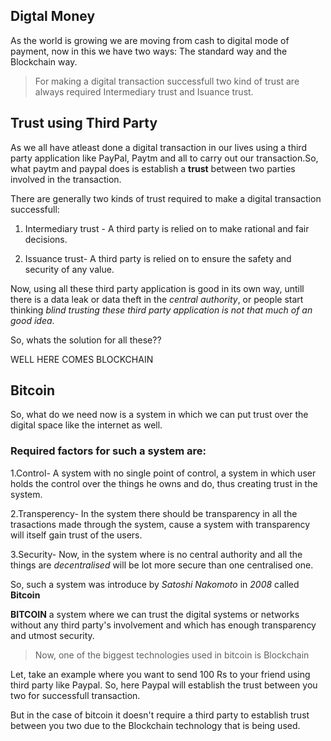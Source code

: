 ## Digtal Money

As the world is growing we are moving from cash to digital mode of payment, now in this we have two ways: The standard way and the Blockchain way.

>For making a digital transaction successfull two kind of trust are always required Intermediary trust and Isuance trust.

## Trust using Third Party
As we all have atleast done a digital transaction in our lives using a third party application like PayPal, Paytm and all to carry out our transaction.So, what paytm and paypal does is establish a **trust** between two parties involved in the transaction.


There are generally two kinds of trust required to make a digital transaction successfull:  
1. Intermediary trust - A third party is relied on to make rational and fair decisions.

2. Issuance trust- A third party is relied on to ensure the safety and security of any value.

Now, using all these third party application is good in its own way, untill there is a data leak or data theft in the *central authority*, or people start thinking _blind trusting these third party application is not that much of an good idea_.  

So, whats the solution for all these??   

WELL HERE COMES BLOCKCHAIN


## Bitcoin
So, what do we need now is a system in which we can put trust over the digital space like the internet as well.  

### Required factors for such a system are:

1.Control- A system with no single point of control, a system in which user holds the control over the things he owns and do, thus creating trust in the system.  

2.Transperency- In the system there should be transparency in all the trasactions made through the system, cause a system with transparency will itself gain trust of the users.  

3.Security- Now, in the system where is no central authority and all the things are _decentralised_ will be lot more secure than one centralised one.


So, such a system was introduce by _Satoshi Nakomoto_ in _2008_ called **Bitcoin**

**BITCOIN** a system where we can trust the digital systems or networks without any third party's involvement and which has enough transparency and utmost security.

>Now, one of the biggest technologies used in bitcoin is Blockchain


Let, take an example where you want to send 100 Rs to your friend using third party like Paypal. So, here Paypal will establish the trust between you two for successfull transaction.  

But in the case of bitcoin it doesn't require a third party to establish trust between you two due to the Blockchain technology that is being used.
